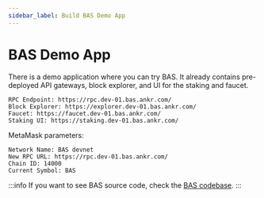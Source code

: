 ```yaml
---
sidebar_label: Build BAS Demo App
---
```


# BAS Demo App

There is a demo application where you can try BAS. 
It already contains pre-deployed API gateways, block explorer, and UI for the staking and faucet.
```
RPC Endpoint: https://rpc.dev-01.bas.ankr.com/
Block Explorer: https://explorer.dev-01.bas.ankr.com/
Faucet: https://faucet.dev-01.bas.ankr.com/
Staking UI: https://staking.dev-01.bas.ankr.com/
```
MetaMask parameters:
```
Network Name: BAS devnet 
New RPC URL: https://rpc.dev-01.bas.ankr.com/ 
Chain ID: 14000 
Current Symbol: BAS
```

:::info
If you want to see BAS source code, check the [BAS codebase](https://github.com/Ankr-network?q=bas). 
:::